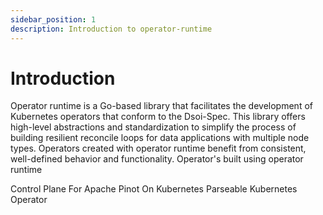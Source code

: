 ```yaml
---
sidebar_position: 1
description: Introduction to operator-runtime
---
```


# Introduction

Operator runtime is a Go-based library that facilitates the development of Kubernetes operators that conform to the Dsoi-Spec. This library offers high-level abstractions and standardization to simplify the process of building resilient reconcile loops for data applications with multiple node types. Operators created with operator runtime benefit from consistent, well-defined behavior and functionality. Operator's built using operator runtime

Control Plane For Apache Pinot On Kubernetes
Parseable Kubernetes Operator
